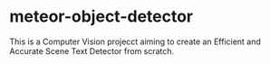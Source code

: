 # meteor-object-detector

This is a Computer Vision projecct aiming to create an Efficient and Accurate Scene Text Detector from scratch.























